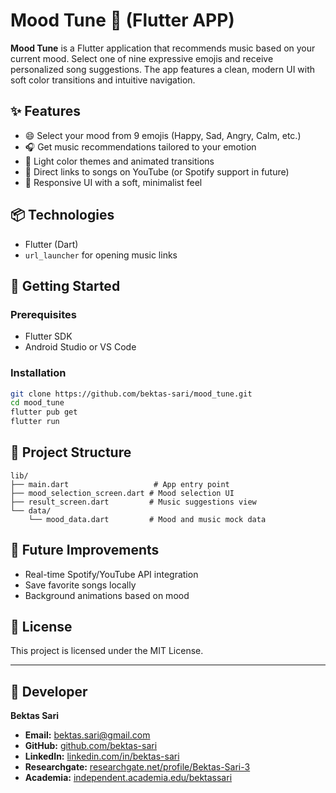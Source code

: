 # Mood Tune 🎵 (Flutter APP)

**Mood Tune** is a Flutter application that recommends music based on your current mood. Select one of nine expressive emojis and receive personalized song suggestions. 
The app features a clean, modern UI with soft color transitions and intuitive navigation.

## ✨ Features

* 😄 Select your mood from 9 emojis (Happy, Sad, Angry, Calm, etc.)
* 🎧 Get music recommendations tailored to your emotion
* 🌈 Light color themes and animated transitions
* 🔗 Direct links to songs on YouTube (or Spotify support in future)
* 📱 Responsive UI with a soft, minimalist feel

## 📦 Technologies

* Flutter (Dart)
* `url_launcher` for opening music links

## 🚀 Getting Started

### Prerequisites

* Flutter SDK
* Android Studio or VS Code

### Installation

```bash
git clone https://github.com/bektas-sari/mood_tune.git
cd mood_tune
flutter pub get
flutter run
```

## 📁 Project Structure

```
lib/
├── main.dart                   # App entry point
├── mood_selection_screen.dart # Mood selection UI
├── result_screen.dart         # Music suggestions view
└── data/
    └── mood_data.dart         # Mood and music mock data
```

## 🔮 Future Improvements

* Real-time Spotify/YouTube API integration
* Save favorite songs locally
* Background animations based on mood

## 📄 License

This project is licensed under the MIT License.

---
## 👤 Developer  

**Bektas Sari**  
- **Email:** [bektas.sari@gmail.com](mailto:bektas.sari@gmail.com)  
- **GitHub:** [github.com/bektas-sari](https://github.com/bektas-sari)  
- **LinkedIn:** [linkedin.com/in/bektas-sari](https://www.linkedin.com/in/bektas-sari)  
- **Researchgate:** [researchgate.net/profile/Bektas-Sari-3](https://www.researchgate.net/profile/Bektas-Sari-3)  
- **Academia:** [independent.academia.edu/bektassari](https://independent.academia.edu/bektassari)





